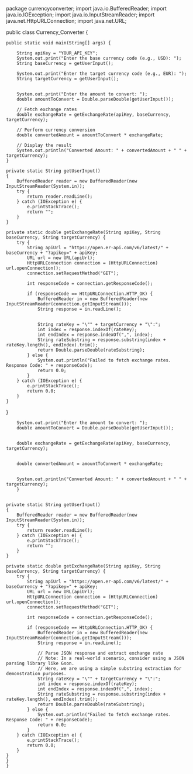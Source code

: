 package currencyconverter;
import java.io.BufferedReader;
import java.io.IOException;
import java.io.InputStreamReader;
import java.net.HttpURLConnection;
import java.net.URL;

public class Currency_Converter {

    public static void main(String[] args) {
        
        String apiKey = "YOUR_API_KEY";
        System.out.print("Enter the base currency code (e.g., USD): ");
        String baseCurrency = getUserInput();

        System.out.print("Enter the target currency code (e.g., EUR): ");
        String targetCurrency = getUserInput();

        
        System.out.print("Enter the amount to convert: ");
        double amountToConvert = Double.parseDouble(getUserInput());

        // Fetch exchange rates
        double exchangeRate = getExchangeRate(apiKey, baseCurrency, targetCurrency);

        // Perform currency conversion
        double convertedAmount = amountToConvert * exchangeRate;

        // Display the result
        System.out.println("Converted Amount: " + convertedAmount + " " + targetCurrency);
    }

    private static String getUserInput() 
    {
        BufferedReader reader = new BufferedReader(new InputStreamReader(System.in));
        try {
            return reader.readLine();
        } catch (IOException e) {
            e.printStackTrace();
            return "";
        }
    }

    private static double getExchangeRate(String apiKey, String baseCurrency, String targetCurrency) {
        try {
            String apiUrl = "https://open.er-api.com/v6/latest/" + baseCurrency + "?apikey=" + apiKey;
            URL url = new URL(apiUrl);
            HttpURLConnection connection = (HttpURLConnection) url.openConnection();
            connection.setRequestMethod("GET");

            int responseCode = connection.getResponseCode();

            if (responseCode == HttpURLConnection.HTTP_OK) {
                BufferedReader in = new BufferedReader(new InputStreamReader(connection.getInputStream()));
                String response = in.readLine();

                
                String rateKey = "\"" + targetCurrency + "\":";
                int index = response.indexOf(rateKey);
                int endIndex = response.indexOf(",", index);
                String rateSubstring = response.substring(index + rateKey.length(), endIndex).trim();
                return Double.parseDouble(rateSubstring);
            } else {
                System.out.println("Failed to fetch exchange rates. Response Code: " + responseCode);
                return 0.0;
            }
        } catch (IOException e) {
            e.printStackTrace();
            return 0.0;
        }
    }
}
        
        System.out.print("Enter the amount to convert: ");
        double amountToConvert = Double.parseDouble(getUserInput());

        
        double exchangeRate = getExchangeRate(apiKey, baseCurrency, targetCurrency);

        
        double convertedAmount = amountToConvert * exchangeRate;

        
        System.out.println("Converted Amount: " + convertedAmount + " " + targetCurrency);
        }
        

    private static String getUserInput()
    {
    	BufferedReader reader = new BufferedReader(new InputStreamReader(System.in));
        try {
            return reader.readLine();
        } catch (IOException e) {
            e.printStackTrace();
            return "";
        }
    }

    private static double getExchangeRate(String apiKey, String baseCurrency, String targetCurrency) {
        try {
            String apiUrl = "https://open.er-api.com/v6/latest/" + baseCurrency + "?apikey=" + apiKey;
            URL url = new URL(apiUrl);
            HttpURLConnection connection = (HttpURLConnection) url.openConnection();
            connection.setRequestMethod("GET");

            int responseCode = connection.getResponseCode();

            if (responseCode == HttpURLConnection.HTTP_OK) {
                BufferedReader in = new BufferedReader(new InputStreamReader(connection.getInputStream()));
                String response = in.readLine();

                // Parse JSON response and extract exchange rate
                // Note: In a real-world scenario, consider using a JSON parsing library like Gson.
                // Here, we are using a simple substring extraction for demonstration purposes.
                String rateKey = "\"" + targetCurrency + "\":";
                int index = response.indexOf(rateKey);
                int endIndex = response.indexOf(",", index);
                String rateSubstring = response.substring(index + rateKey.length(), endIndex).trim();
                return Double.parseDouble(rateSubstring);
            } else {
                System.out.println("Failed to fetch exchange rates. Response Code: " + responseCode);
                return 0.0;
            }
        } catch (IOException e) {
            e.printStackTrace();
            return 0.0;
        }
    }
    }
    }
